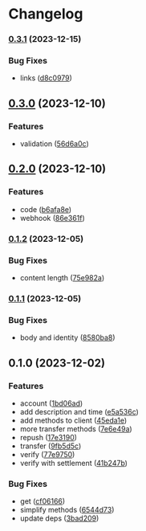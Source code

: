# Changelog

### [0.3.1](https://www.github.com/brokeyourbike/providusbank-api-client-go/compare/v0.3.0...v0.3.1) (2023-12-15)


### Bug Fixes

* links ([d8c0979](https://www.github.com/brokeyourbike/providusbank-api-client-go/commit/d8c0979d3a30f217c0868637e8c235b095388a10))

## [0.3.0](https://www.github.com/brokeyourbike/providusbank-api-client-go/compare/v0.2.0...v0.3.0) (2023-12-10)


### Features

* validation ([56d6a0c](https://www.github.com/brokeyourbike/providusbank-api-client-go/commit/56d6a0c7b252b7ddb83086d621aae9e91879a805))

## [0.2.0](https://www.github.com/brokeyourbike/providusbank-api-client-go/compare/v0.1.2...v0.2.0) (2023-12-10)


### Features

* code ([b6afa8e](https://www.github.com/brokeyourbike/providusbank-api-client-go/commit/b6afa8e4f2479299ab177a3dae97abd20372e6ed))
* webhook ([86e361f](https://www.github.com/brokeyourbike/providusbank-api-client-go/commit/86e361fe94cf98cd904a449a4e56501de2767179))

### [0.1.2](https://www.github.com/brokeyourbike/providusbank-api-client-go/compare/v0.1.1...v0.1.2) (2023-12-05)


### Bug Fixes

* content length ([75e982a](https://www.github.com/brokeyourbike/providusbank-api-client-go/commit/75e982af4706330dbf6cdccd024523465af54d27))

### [0.1.1](https://www.github.com/brokeyourbike/providusbank-api-client-go/compare/v0.1.0...v0.1.1) (2023-12-05)


### Bug Fixes

* body and identity ([8580ba8](https://www.github.com/brokeyourbike/providusbank-api-client-go/commit/8580ba80afc1bc4b52b3982cd135855792c6c772))

## 0.1.0 (2023-12-02)


### Features

* account ([1bd06ad](https://www.github.com/brokeyourbike/providusbank-api-client-go/commit/1bd06adeff0df4b8ff27360e62b8e6e6ffcccc01))
* add description and time ([e5a536c](https://www.github.com/brokeyourbike/providusbank-api-client-go/commit/e5a536c310549490aeea3d09dbeab34813794126))
* add methods to client ([45eda1e](https://www.github.com/brokeyourbike/providusbank-api-client-go/commit/45eda1ee94f718a1a25fbd00d07cfa545b254bd2))
* more transfer methods ([7e6e49a](https://www.github.com/brokeyourbike/providusbank-api-client-go/commit/7e6e49a913af5cbd93fc0325f5b5b304c501a686))
* repush ([17e3190](https://www.github.com/brokeyourbike/providusbank-api-client-go/commit/17e31900ab34d35fb38e075dfe0be4ac16b84cfa))
* transfer ([9fb5d5c](https://www.github.com/brokeyourbike/providusbank-api-client-go/commit/9fb5d5c7cdb11b49572830f87337185a1a350fa3))
* verify ([77e9750](https://www.github.com/brokeyourbike/providusbank-api-client-go/commit/77e9750ca46b7d19d84fe0af28f31324c3c7b24c))
* verify with settlement ([41b247b](https://www.github.com/brokeyourbike/providusbank-api-client-go/commit/41b247b62084948610af2e21818dac61ccbcb866))


### Bug Fixes

* get ([cf06166](https://www.github.com/brokeyourbike/providusbank-api-client-go/commit/cf06166dd01ba4190ec7319130a55e945d4c3912))
* simplify methods ([6544d73](https://www.github.com/brokeyourbike/providusbank-api-client-go/commit/6544d7394d159fcc0c085a63e8eb4ebe6cb093ec))
* update deps ([3bad209](https://www.github.com/brokeyourbike/providusbank-api-client-go/commit/3bad209a7bdce33b73fb09a87065fb3ad2aa5667))
